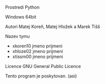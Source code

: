 Prostredi
Python


Windows 64bit

Autori
Matej Koreň, Matej Hložek a Marek Tišš

Nazev tymu
- xkoren10 jmeno prijmeni 
- xhloze02 jmeno prijmeni 
- xtissm00 jmeno prijmeni 


Licence
GNU General Public Licence

Tento program je poskytovan. (asi)

